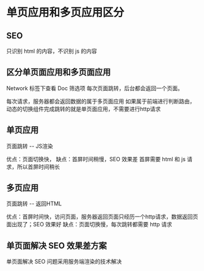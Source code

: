# 单页应用和多页应用区分

## SEO
只识别 html 的内容，不识别 js 的内容

## 区分单页面应用和多页面应用
Network 标签下查看 Doc 筛选项
每次页面跳转，后台都会返回一个页面。

每次请求，服务器都会返回数据的属于多页面应用
如果属于前端进行判断路由，动态的切换组件完成跳转的就是单页面应用，不需要进行http请求

## 单页应用
页面跳转 -- JS渲染

优点：页面切换快，
缺点：首屏时间稍慢，SEO 效果差
首屏需要 html 和 js 请求，所以首屏时间稍长

## 多页应用
页面跳转 -- 返回HTML

优点：首屏时间快，访问页面，服务器返回页面只经历一个http请求，数据返回页面出现了；SEO 效果好
缺点：页面切换慢，每次跳转都需要 http 请求

## 单页面解决 SEO 效果差方案
单页面解决 SEO 问题采用服务端渲染的技术解决




